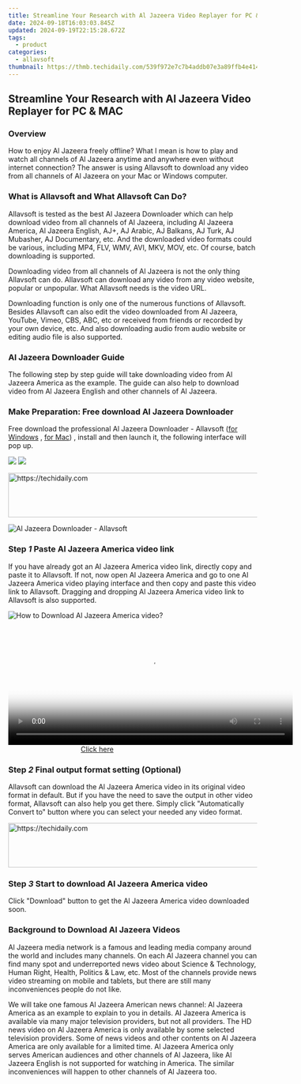 ```yaml
---
title: Streamline Your Research with Al Jazeera Video Replayer for PC & MAC
date: 2024-09-18T16:03:03.845Z
updated: 2024-09-19T22:15:28.672Z
tags:
  - product
categories:
  - allavsoft
thumbnail: https://thmb.techidaily.com/539f972e7c7b4addb07e3a89ffb4e4144a7b4457b986101fff5666cceaefdc5c.jpg
---
```


## Streamline Your Research with Al Jazeera Video Replayer for PC & MAC

### Overview

How to enjoy Al Jazeera freely offline? What I mean is how to play and watch all channels of Al Jazeera anytime and anywhere even without internet connection? The answer is using Allavsoft to download any video from all channels of Al Jazeera on your Mac or Windows computer.

### What is Allavsoft and What Allavsoft Can Do?

Allavsoft is tested as the best Al Jazeera Downloader which can help download video from all channels of Al Jazeera, including Al Jazeera America, Al Jazeera English, AJ+, AJ Arabic, AJ Balkans, AJ Turk, AJ Mubasher, AJ Documentary, etc. And the downloaded video formats could be various, including MP4, FLV, WMV, AVI, MKV, MOV, etc. Of course, batch downloading is supported.

Downloading video from all channels of Al Jazeera is not the only thing Allavsoft can do. Allavsoft can download any video from any video website, popular or unpopular. What Allavsoft needs is the video URL.

Downloading function is only one of the numerous functions of Allavsoft. Besides Allavsoft can also edit the video downloaded from Al Jazeera, YouTube, Vimeo, CBS, ABC, etc or received from friends or recorded by your own device, etc. And also downloading audio from audio website or editing audio file is also supported.

### Al Jazeera Downloader Guide

The following step by step guide will take downloading video from Al Jazeera America as the example. The guide can also help to download video from Al Jazeera English and other channels of Al Jazeera.

### Make Preparation: Free download Al Jazeera Downloader

Free download the professional Al Jazeera Downloader - Allavsoft ([for Windows](https://tools.techidaily.com/allavsoft/products/) , [for Mac](https://tools.techidaily.com/allavsoft/products/)) , install and then launch it, the following interface will pop up.

[![](https://www.allavsoft.com/how-to/../images/how-to/free-download-win.jpg)](https://tools.techidaily.com/allavsoft/products/) [![](https://www.allavsoft.com/how-to/../images/how-to/free-download-mac.jpg)](https://tools.techidaily.com/allavsoft/products/)

<!-- affiliate ads begin -->
<a href="https://appsumo.8odi.net/c/5597632/2082520/7443" target="_top" id="2082520">
  <img src="//a.impactradius-go.com/display-ad/7443-2082520" border="0" alt="https://techidaily.com" width="728" height="90"/>
</a>
<img height="0" width="0" src="https://appsumo.8odi.net/i/5597632/2082520/7443" style="position:absolute;visibility:hidden;" border="0" />
<!-- affiliate ads end -->

![Al Jazeera Downloader - Allavsoft](https://www.allavsoft.com/how-to/../images/allavsoft/screen-shot-600.jpg)

### Step _1_ Paste Al Jazeera America video link

If you have already got an Al Jazeera America video link, directly copy and paste it to Allavsoft. If not, now open Al Jazeera America and go to one Al Jazeera America video playing interface and then copy and paste this video link to Allavsoft. Dragging and dropping Al Jazeera America video link to Allavsoft is also supported.

![How to Download Al Jazeera America video?](https://www.allavsoft.com/how-to/../images/how-to/netflix-downloader-mac-windows/download-netflix-movies.jpg)

<!-- affiliate ads begin -->
<span id="1983475">
					<video width="576" height="240" style="cursor:pointer"
           poster="//a.impactradius-go.com/display-clicktoplayimage/1983475.png"
           onclick="if(!this.playClicked){this.play();this.setAttribute('controls',true);this.playClicked=true;}">
	   <source src="//a.impactradius-go.com/display-ad/22993-1983475">
	   <img src="//a.impactradius-go.com/display-clicktoplayimage/1983475.png" style="border: none; height: 100%; width: 100%; object-fit: contain">
	</video>
	<div style="width:360px;text-align:center"><a href="javascript:window.open(decodeURIComponent('https%3A%2F%2Fhomestyler.sjv.io%2Fc%2F5597632%2F1983475%2F22993'), '_blank');void(0);">Click here</a></div>
</span>
<img height="0" width="0" src="https://imp.pxf.io/i/5597632/1983475/22993" style="position:absolute;visibility:hidden;" border="0" />
<!-- affiliate ads end -->

### Step _2_ Final output format setting (Optional)

Allavsoft can download the Al Jazeera America video in its original video format in default. But if you have the need to save the output in other video format, Allavsoft can also help you get there. Simply click "Automatically Convert to" button where you can select your needed any video format.

<!-- affiliate ads begin -->
<a href="https://25home.pxf.io/c/5597632/2148650/16836" target="_top" id="2148650">
  <img src="//a.impactradius-go.com/display-ad/16836-2148650" border="0" alt="https://techidaily.com" width="728" height="90"/>
</a>
<img height="0" width="0" src="https://25home.pxf.io/i/5597632/2148650/16836" style="position:absolute;visibility:hidden;" border="0" />
<!-- affiliate ads end -->

### Step _3_ Start to download Al Jazeera America video

Click "Download" button to get the Al Jazeera America video downloaded soon.

### Background to Download Al Jazeera Videos

Al Jazeera media network is a famous and leading media company around the world and includes many channels. On each Al Jazeera channel you can find many spot and underreported news video about Science & Technology, Human Right, Health, Politics & Law, etc. Most of the channels provide news video streaming on mobile and tablets, but there are still many inconveniences people do not like.

We will take one famous Al Jazeera American news channel: Al Jazeera America as an example to explain to you in details. Al Jazeera America is available via many major television providers, but not all providers. The HD news video on Al Jazeera America is only available by some selected television providers. Some of news videos and other contents on Al Jazeera America are only available for a limited time. Al Jazeera America only serves American audiences and other channels of Al Jazeera, like Al Jazeera English is not supported for watching in America. The similar inconveniences will happen to other channels of Al Jazeera too.

<ins class="adsbygoogle"
     style="display:block"
     data-ad-format="autorelaxed"
     data-ad-client="ca-pub-7571918770474297"
     data-ad-slot="1223367746"></ins>

<ins class="adsbygoogle"
     style="display:block"
     data-ad-client="ca-pub-7571918770474297"
     data-ad-slot="8358498916"
     data-ad-format="auto"
     data-full-width-responsive="true"></ins>
